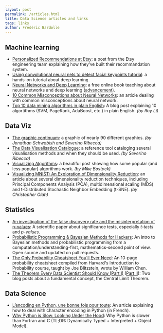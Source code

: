 ```yaml
---
layout: post
permalink: /articles.html
title: Data Science articles and links
tags: links
author: Frédéric Bardolle
---
```


## Machine learning

* [Personalized Recommendations at Etsy](https://codeascraft.com/2014/11/17/personalized-recommendations-at-etsy/): a post from the Etsy engineering team explaining how they've built their recommandation system.
* [Using convolutional neural nets to detect facial keypoints tutorial](http://danielnouri.org/notes/2014/12/17/using-convolutional-neural-nets-to-detect-facial-keypoints-tutorial/): a hands-on tutorial about deep learning.
* [Neural Networks and Deep Learning](http://neuralnetworksanddeeplearning.com/): a free online book teaching about neural networks and deep learning ([advancement](http://neuralnetworksanddeeplearning.com/chap1.html#implementing_our_network_to_classify_digits)).
* [10 Common Misconceptions about Neural Networks](http://www.stuartreid.co.za/misconceptions-about-neural-networks/): an article dealing with common misconceptions about neural network.
* [Top 10 data mining algorithms in plain English](http://rayli.net/blog/data/top-10-data-mining-algorithms-in-plain-english/): A blog post explaining 10 algortithms (SVM, PageRank, AdaBoost, etc.) in plain English. *(by Ray Li)*


## Data Viz

* [The graphic continuum](http://thumbnails-visually.netdna-ssl.com/the-graphic-continuum_5429904a31995.jpg): a graphic of nearly 90 different graphics. *(by Jonathan Schwabish and Severino Ribecca)*
* [The Data Visualisation Catalogue](http://datavizcatalogue.com/): a reference tool cataloging several visualisation methods and when they should be used. *(by Severino Ribecca)*
* [Visualizing Algorithms](http://bost.ocks.org/mike/algorithms/): a beautiful post showing how some popular (and less popular) algorithms work. *(by Mike Bostock)*
* [Visualizing MNIST: An Exploration of Dimensionality Reduction](http://colah.github.io/posts/2014-10-Visualizing-MNIST/): an article about several dimensionality reduction techniques, including Principal Components Analysis (PCA), multidimensional scaling (MDS) and t-Distributed Stochastic Neighbor Embedding (t-SNE). *(by Christopher Olah)*


## Statistics

* [An investigation of the false discovery rate and the misinterpretation of p-values](http://rsos.royalsocietypublishing.org/content/1/3/140216): A scientific paper about significance tests, especially _t-tests_ and _p-values_.
* [Probabilistic Programming & Bayesian Methods for Hackers](http://camdavidsonpilon.github.io/Probabilistic-Programming-and-Bayesian-Methods-for-Hackers/): An intro to Bayesian methods and probabilistic programming from a computation/understanding-first, mathematics-second point of view. Open source and updated on pull requests.
* [The Only Probability Cheatsheet You'll Ever Need](http://static1.squarespace.com/static/54bf3241e4b0f0d81bf7ff36/t/55e9494fe4b011aed10e48e5/1441352015658/probability_cheatsheet.pdf): An 10-page probability cheatsheet compiled from Harvard's Introduction to Probability course, taught by Joe Blitzstein, wrote by William Chen.
* [The Theorem Every Data Scientist Should Know (Part I)](http://www.jeannicholashould.com/the-theorem-every-data-scientist-should-know.html) ([Part II](http://www.jeannicholashould.com/the-theorem-every-data-scientist-should-know-2.html)): Two blog posts about a fundamental concept, the Central Limit Theorem.

## Data Science

* [L’encoding en Python, une bonne fois pour toute](http://sametmax.com/lencoding-en-python-une-bonne-fois-pour-toute/): An article explaining how to deal with character encoding in Python (in French).
* [Why Python is Slow: Looking Under the Hood](https://jakevdp.github.io/blog/2014/05/09/why-python-is-slow/): Why Python is slower than Fortran and C (TL;DR: Dynamically Typed + Interpreted + Object Model).
